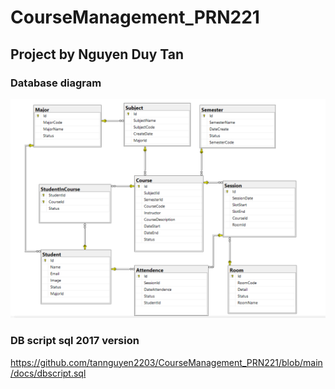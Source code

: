 # CourseManagement_PRN221

## Project by Nguyen Duy Tan

### Database diagram
![Dbdiagram](https://github.com/tannguyen2203/CourseManagement_PRN221/blob/main/docs/dbimage.png)

### DB script sql 2017 version
https://github.com/tannguyen2203/CourseManagement_PRN221/blob/main/docs/dbscript.sql
